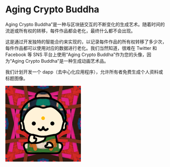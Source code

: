# Aging Crypto Buddha

Aging Crypto Buddha”是一种与区块链交互的不断变化的生成艺术。随着时间的流逝或所有权的转移，每件作品都会老化，最终什么都不会出现。

这是通过开发独特的智能合约来实现的，以记录每件作品的所有权转移了多少次，每件作品都可以使用对应的数据进行老化。我们当然知道，很难在 Twitter 和 Facebook 等 SNS 平台上使用“Aging Crypto Buddha”作为您的头像，因为“Aging Crypto Buddha”是一种生成动画艺术品。

我们计划开发一个 dapp（去中心化应用程序），允许所有者免费生成个人资料或标题图像。

![unnamed](unnamed.gif)
